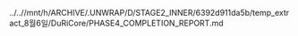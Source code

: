 ../..//mnt/h/ARCHIVE/.UNWRAP/D/STAGE2_INNER/6392d911da5b/temp_extract_8월6일/DuRiCore/PHASE4_COMPLETION_REPORT.md
